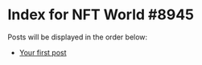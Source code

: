 # Index for NFT World #8945
Posts will be displayed in the order below:

- [Your first post](./001-first.md)

